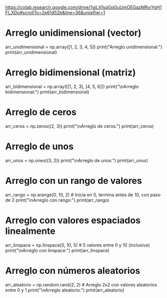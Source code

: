 https://colab.research.google.com/drive/1gjLXfsqGpGuUmOEGazMRviYgH1FI_XDo#scrollTo=2e61d52b&line=36&uniqifier=1
# Arreglo unidimensional (vector)
arr_unidimensional = np.array([1, 2, 3, 4, 5])
print("Arreglo unidimensional:")
print(arr_unidimensional)

# Arreglo bidimensional (matriz)
arr_bidimensional = np.array([[1, 2, 3], [4, 5, 6]])
print("\nArreglo bidimensional:")
print(arr_bidimensional)

# Arreglo de ceros
arr_ceros = np.zeros((2, 3))
print("\nArreglo de ceros:")
print(arr_ceros)

# Arreglo de unos
arr_unos = np.ones((3, 2))
print("\nArreglo de unos:")
print(arr_unos)

# Arreglo con un rango de valores
arr_rango = np.arange(0, 10, 2) # Inicia en 0, termina antes de 10, con paso de 2
print("\nArreglo con rango:")
print(arr_rango)

# Arreglo con valores espaciados linealmente
arr_linspace = np.linspace(0, 10, 5) # 5 valores entre 0 y 10 (inclusive)
print("\nArreglo con linspace:")
print(arr_linspace)

# Arreglo con números aleatorios
arr_aleatorio = np.random.rand(2, 2) # Arreglo 2x2 con valores aleatorios entre 0 y 1
print("\nArreglo aleatorio:")
print(arr_aleatorio)